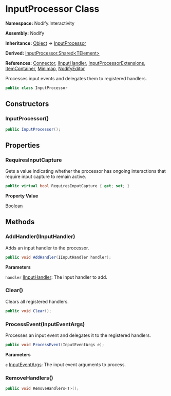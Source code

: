 # InputProcessor Class  
  
**Namespace:** Nodify.Interactivity  
  
**Assembly:** Nodify  
  
**Inheritance:** [Object](https://docs.microsoft.com/en-us/dotnet/api/System.Object) → [InputProcessor](Nodify_Interactivity_InputProcessor)  
  
**Derived:** [InputProcessor.Shared\<TElement\>](Nodify_Interactivity_InputProcessor_Shared_TElement_)  
  
**References:** [Connector](Nodify_Connector), [IInputHandler](Nodify_Interactivity_IInputHandler), [InputProcessorExtensions](Nodify_Interactivity_InputProcessorExtensions), [ItemContainer](Nodify_ItemContainer), [Minimap](Nodify_Minimap), [NodifyEditor](Nodify_NodifyEditor)  
  
Processes input events and delegates them to registered handlers.  
  
```csharp  
public class InputProcessor  
```  
  
## Constructors  
  
### InputProcessor()  
  
```csharp  
public InputProcessor();  
```  
  
## Properties  
  
### RequiresInputCapture  
  
Gets a value indicating whether the processor has ongoing interactions that require input capture to remain active.  
  
```csharp  
public virtual bool RequiresInputCapture { get; set; }  
```  
  
**Property Value**  
  
[Boolean](https://docs.microsoft.com/en-us/dotnet/api/System.Boolean)  
  
## Methods  
  
### AddHandler(IInputHandler)  
  
Adds an input handler to the processor.  
  
```csharp  
public void AddHandler(IInputHandler handler);  
```  
  
**Parameters**  
  
`handler` [IInputHandler](Nodify_Interactivity_IInputHandler): The input handler to add.  
  
### Clear()  
  
Clears all registered handlers.  
  
```csharp  
public void Clear();  
```  
  
### ProcessEvent(InputEventArgs)  
  
Processes an input event and delegates it to the registered handlers.  
  
```csharp  
public void ProcessEvent(InputEventArgs e);  
```  
  
**Parameters**  
  
`e` [InputEventArgs](https://docs.microsoft.com/en-us/dotnet/api/System.Windows.Input.InputEventArgs): The input event arguments to process.  
  
### RemoveHandlers()  
  
```csharp  
public void RemoveHandlers<T>();  
```  
  
